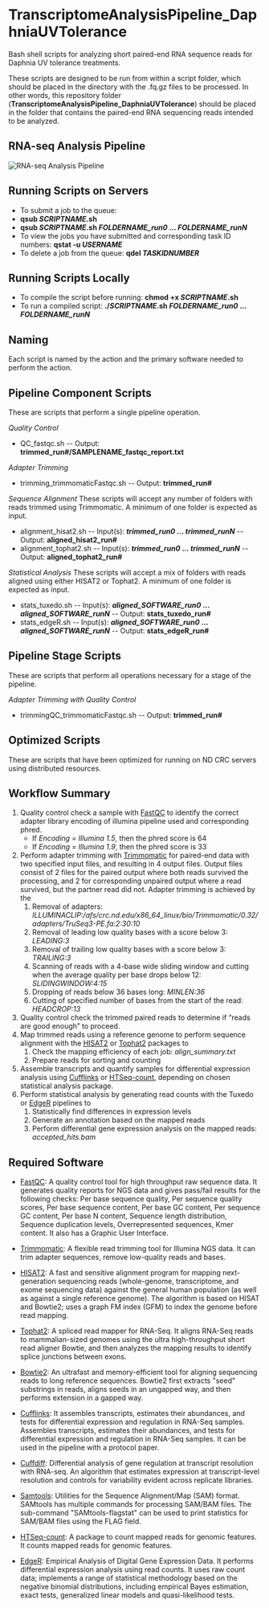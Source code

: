 # TranscriptomeAnalysisPipeline_DaphniaUVTolerance
Bash shell scripts for analyzing short paired-end RNA sequence reads for Daphnia UV tolerance treatments.

These scripts are designed to be run from within a script folder, which should be placed in the directory with the .fq.gz files to be processed. In other words, this repository folder (**TranscriptomeAnalysisPipeline_DaphniaUVTolerance**) should be placed in the folder that contains the paired-end RNA sequencing reads intended to be analyzed.

## RNA-seq Analysis Pipeline
![RNA-seq Analysis Pipeline](RNASeq_Workflow_DmelUV.png)

## Running Scripts on Servers
- To submit a job to the queue:
- **qsub *SCRIPTNAME*.sh**
- **qsub *SCRIPTNAME*.sh *FOLDERNAME_run0* ... *FOLDERNAME_runN***
- To view the jobs you have submitted and corresponding task ID numbers:
**qstat -u *USERNAME***
- To delete a job from the queue:
**qdel *TASKIDNUMBER***

## Running Scripts Locally
- To compile the script before running:
**chmod +x *SCRIPTNAME*.sh**
- To run a compiled script:
**./*SCRIPTNAME*.sh *FOLDERNAME_run0* ... *FOLDERNAME_runN***

## Naming
Each script is named by the action and the primary software needed to perform the action.

## Pipeline Component Scripts
These are scripts that perform a single pipeline operation.

*Quality Control*
- QC_fastqc.sh
-- Output: **trimmed_run#/SAMPLENAME_fastqc_report.txt**

*Adapter Trimming*
- trimming_trimmomaticFastqc.sh
-- Output: **trimmed_run#**

*Sequence Alignment*
These scripts will accept any number of folders with reads trimmed using Trimmomatic. A minimum of one folder is expected as input.
- alignment_hisat2.sh
-- Input(s): ***trimmed_run0* ... *trimmed_runN***
-- Output: **aligned_hisat2_run#**
- alignment_tophat2.sh
-- Input(s): ***trimmed_run0* ... *trimmed_runN***
-- Output: **aligned_tophat2_run#**

*Statistical Analysis*
These scripts will accept a mix of folders with reads aligned using either HISAT2 or Tophat2. A minimum of one folder is expected as input.
- stats_tuxedo.sh
-- Input(s): ***aligned_SOFTWARE_run0* ... *aligned_SOFTWARE_runN***
-- Output: **stats_tuxedo_run#**
- stats_edgeR.sh
-- Input(s): ***aligned_SOFTWARE_run0* ... *aligned_SOFTWARE_runN***
-- Output: **stats_edgeR_run#**

## Pipeline Stage Scripts
These are scripts that perform all operations necessary for a stage of the pipeline.

*Adapter Trimming with Quality Control*
- trimmingQC_trimmomaticFastqc.sh
-- Output: **trimmed_run#**

## Optimized Scripts
These are scripts that have been optimized for running on ND CRC servers using distributed resources.

## Workflow Summary ##
 1. Quality control check a sample with [FastQC][2] to identify the correct adapter library encoding of illumina pipeline used and corresponding phred.
    - If *Encoding = Illumina 1.5*, then the phred score is 64
    - If *Encoding = Illumina 1.9*, then the phred score is 33
 2. Perform adapter trimming with [Trimmomatic][3] for paired-end data with two specified input files, and resulting in 4 output files. Output files consist of 2 files for the paired output where both reads survived the processing, and 2 for corresponding unpaired output where a read survived, but the partner read did not. Adapter trimming is achieved by the
    1. Removal of adapters: *ILLUMINACLIP:/afs/crc.nd.edu/x86_64_linux/bio/Trimmomatic/0.32/adapters/TruSeq3-PE.fa:2:30:10*
    2. Removal of leading low quality bases with a score below 3: *LEADING:3*
    3. Removal of trailing low quality bases with a score below 3: *TRAILING:3*
    4. Scanning of reads with a 4-base wide sliding window and cutting when the average quality per base drops below 12: *SLIDINGWINDOW:4:15*
    5. Dropping of reads below 36 bases long: *MINLEN:36*
    6. Cutting of specified number of bases from the start of the read: *HEADCROP:13*
 3. Quality control check the trimmed paired reads to determine if “reads are good enough” to proceed.
 4. Map trimmed reads using a reference genome to perform sequence alignment with the [HISAT2][5] or [Tophat2][6] packages to
    1. Check the mapping efficiency of each job: *align_summary.txt*
    2. Prepare reads for sorting and counting
 5. Assemble transcripts and quantify samples for differential expression analysis using [Cufflinks][7] or [HTSeq-count][8], depending on chosen statistical analysis package.
 5. Perform statistical analysis by generating read counts with the Tuxedo or [EdgeR][9] pipelines to
    1. Statistically find differences in expression levels
    2. Generate an annotation based on the mapped reads
    3. Perform differential gene expression analysis on the mapped reads: *accepted_hits.bam*

## Required Software ##
- [FastQC][10]: A quality control tool for high throughput raw sequence data. It generates quality reports for NGS data and gives pass/fail results for the following checks: Per base sequence quality, Per sequence quality scores, Per base sequence content, Per base GC content, Per sequence GC content, Per base N content, Sequence length distribution, Sequence duplication levels, Overrepresented sequences, Kmer content. It also has a Graphic User Interface.
- [Trimmomatic][11]: A flexible read trimming tool for Illumina NGS data. It can trim adapter sequences, remove low-quality reads and bases.
- [HISAT2][12]: A fast and sensitive alignment program for mapping next-generation sequencing reads (whole-genome, transcriptome, and exome sequencing data) against the general human population (as well as against a single reference genome). The algorithm is based on HISAT and Bowtie2; uses a graph FM index (GFM) to index the genome before read mapping.
- [Tophat2][13]: A spliced read mapper for RNA-Seq. It aligns RNA-Seq reads to mammalian-sized genomes using the ultra high-throughput short read aligner Bowtie, and then analyzes the mapping results to identify splice junctions between exons.
- [Bowtie2][14]: An ultrafast and memory-efficient tool for aligning sequencing reads to long reference sequences. Bowtie2 first extracts "seed" substrings in reads, aligns seeds in an ungapped way, and then performs extension in a gapped way.
- [Cufflinks][15]: It assembles transcripts, estimates their abundances, and tests for differential expression and regulation in RNA-Seq samples. Assembles transcripts, estimates their abundances, and tests for differential expression and regulation in RNA-Seq samples. It can be used in the pipeline with a protocol paper.
- [Cuffdiff][16]: Differential analysis of gene regulation at transcript resolution with RNA-seq. An algorithm that estimates expression at transcript-level resolution and controls for variability evident across replicate libraries.
- [Samtools][17]: Utilities for the Sequence Alignment/Map (SAM) format. SAMtools has multiple commands for processing SAM/BAM files. The sub-command "SAMtools-flagstat" can be used to print statistics for SAM/BAM files using the FLAG field.
- [HTSeq-count][18]: A package to count mapped reads for genomic features. It counts mapped reads for genomic features.
- [EdgeR][19]: Empirical Analysis of Digital Gene Expression Data. It performs differential expression analysis using read counts. It uses raw count data; implements a range of statistical methodology based on the negative binomial distributions, including empirical Bayes estimation, exact tests, generalized linear models and quasi-likelihood tests.

  [1]: https://files.osf.io/v1/resources/twvc5/providers/osfstorage/5d000f49fea9230019808e67?mode=render
  [2]: https://www.bioinformatics.babraham.ac.uk/projects/fastqc/INSTALL.txt
  [3]: http://www.usadellab.org/cms/?page=trimmomatic
  [4]: http://www.htslib.org/doc/#manual-pages
  [5]: https://ccb.jhu.edu/software/hisat2/manual.shtml#running-hisat2
  [6]: https://ccb.jhu.edu/software/tophat/index.shtml
  [7]: http://cole-trapnell-lab.github.io/cufflinks/cufflinks/index.html
  [8]: https://htseq.readthedocs.io/en/release_0.11.1/counting.html
  [9]: https://bioconductor.org/packages/release/bioc/html/edgeR.html
  [10]: https://www.bioinformatics.babraham.ac.uk/projects/fastqc/INSTALL.txt
  [11]: http://www.usadellab.org/cms/?page=trimmomatic
  [12]: https://ccb.jhu.edu/software/hisat2/manual.shtml#running-hisat2
  [13]: https://ccb.jhu.edu/software/tophat/index.shtml
  [14]: http://bowtie-bio.sourceforge.net/bowtie2/manual.shtml
  [15]: http://cole-trapnell-lab.github.io/cufflinks/cufflinks/index.html
  [16]: http://cole-trapnell-lab.github.io/cufflinks/cuffdiff/
  [17]: http://www.htslib.org/doc/#manual-pages
  [18]: https://htseq.readthedocs.io/en/release_0.11.1/counting.html
  [19]: https://bioconductor.org/packages/release/bioc/html/edgeR.html

